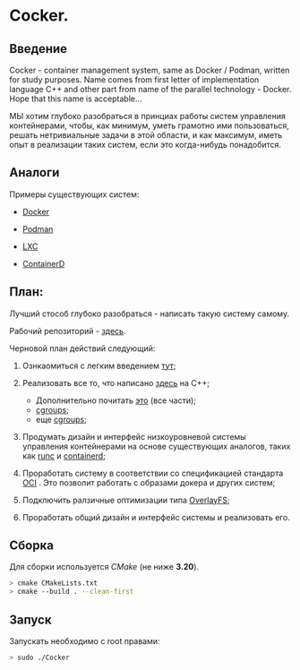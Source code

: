 # Cocker.

## Введение

Cocker - container management system, same as Docker / Podman, written for study purposes.
Name comes from first letter of implementation language C++ and other part from name of the parallel technology - Docker.
Hope that this name is acceptable...

МЫ хотим глубоко разобраться в принциах работы систем управления контейнерами, чтобы, как минимум, уметь грамотно ими пользоваться, решать нетривиальные задачи в этой области, и как максимум, иметь опыт в реализации таких систем, если это когда-нибудь понадобится.

## Аналоги

Примеры существующих систем:

* [Docker](https://www.docker.com/)

* [Podman](https://podman.io/)

* [LXC](https://linuxcontainers.org/lxc/introduction/)

* [ContainerD](https://containerd.io/)



## План:

Лучший стособ глубоко разобраться - написать такую систему самому.

Рабочий репозиторий - [здесь](https://github.com/AlexandrBirman/Cocker).

Черновой план действий следующий:

1) Ознкаомиться с легким введением [тут](https://dorny.github.io/docker-deep-dive/#/);

2) Реализовать все то, что написано [здесь](https://cesarvr.github.io/post/2018-05-22-create-containers/) на C++;
   
   - Дополнительно почитать [это](http://ifeanyi.co/posts/linux-namespaces-part-1/) (все части);
   - [cgroups](https://pierrchen.blogspot.com/2018/04/container-deep-dive-2-linux-cgroups.html);
   - еще [cgroups](https://access.redhat.com/documentation/en-us/red_hat_enterprise_linux/6/html/resource_management_guide/ch01);

3) Продумать дизайн и интерфейс низкоуровневой системы управления контейнерами на основе существующих аналогов, таких как [runc](https://github.com/opencontainers/runc) и [containerd](https://github.com/containerd/containerd);

4) Проработать систему в соответствии со спецификацией стандарта [OCI](https://opencontainers.org/about/overview/) . Это позволит работать с образами докера и других систем;

5) Подключить ралзичные оптимизации типа [OverlayFS](https://docs.docker.com/storage/storagedriver/overlayfs-driver/);

6) Проработать общий дизайн и интерфейс системы и реализовать его.

## Сборка

Для сборки используется *CMake* (не ниже **3.20**).

```bash
> cmake CMakeLists.txt
> cmake --build . --clean-first
```

## Запуск

Запускать необходимо с root правами:

```bash
> sudo ./Cocker
```
